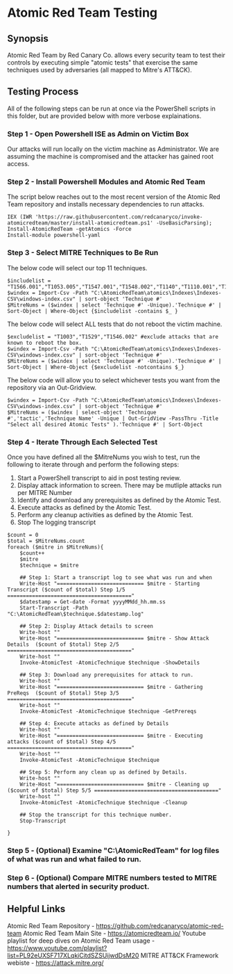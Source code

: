 # Atomic Red Team Testing

## Synopsis
Atomic Red Team by Red Canary Co. allows every security team to test their controls by executing simple "atomic tests" that exercise the same techniques used by adversaries (all mapped to Mitre's ATT&CK).

## Testing Process
All of the following steps can be run at once via the PowerShell scripts in this folder, but are provided below with more verbose explainations.

### Step 1 - Open Powershell ISE as Admin on Victim Box
Our attacks will run locally on the victim machine as Administrator. We are assuming the machine is compromised and the attacker has gained root access.

### Step 2 - Install Powershell Modules and Atomic Red Team
The script below reaches out to the most recent version of the Atomic Red Team repository and installs necessary dependencies to run attacks.
```
IEX (IWR 'https://raw.githubusercontent.com/redcanaryco/invoke-atomicredteam/master/install-atomicredteam.ps1' -UseBasicParsing);
Install-AtomicRedTeam -getAtomics -Force
Install-module powershell-yaml
```

### Step 3 - Select MITRE Techniques to Be Run
The below code will select our top 11 techniques.
```
$includelist = "T1566.001","T1053.005","T1547.001","T1548.002","T1140","T1110.001","T1087.002","T1135","T1550.002","T1071.001","T1048.003"
$windex = Import-Csv -Path "C:\AtomicRedTeam\atomics\Indexes\Indexes-CSV\windows-index.csv" | sort-object 'Technique #'
$MitreNums = ($windex | select 'Technique #' -Unique).'Technique #' | Sort-Object | Where-Object {$includelist -contains $_ }
```
The below code will select ALL tests that do not reboot the victim machine.
```
$excludelist = "T1003","T1529","T1546.002" #exclude attacks that are known to reboot the box.
$windex = Import-Csv -Path "C:\AtomicRedTeam\atomics\Indexes\Indexes-CSV\windows-index.csv" | sort-object 'Technique #'
$MitreNums = ($windex | select 'Technique #' -Unique).'Technique #' | Sort-Object | Where-Object {$excludelist -notcontains $_}
```

The below code will allow you to select whichever tests you want from the repository via an Out-Gridview.
```
$windex = Import-Csv -Path "C:\AtomicRedTeam\atomics\Indexes\Indexes-CSV\windows-index.csv" | sort-object 'Technique #'
$MitreNums = ($windex | select-object 'Technique #','tactic','Technique Name' -Unique | Out-GridView -PassThru -Title "Select all desired Atomic Tests" ).'Technique #' | Sort-Object
```

### Step 4 - Iterate Through Each Selected Test
Once you have defined all the $MitreNums you wish to test, run the following to iterate through and perform the following steps:
1. Start a PowerShell transcript to aid in post testing review.
2. Display attack information to screen. There may be mutliple attacks run per MITRE Number
3. Identify and download any prerequisites as defined by the Atomic Test.
4. Execute attacks as defined by the Atomic Test.
5. Perform any cleanup activities as defined by the Atomic Test.
6. Stop The logging transcript

```
$count = 0
$total = $MitreNums.count
foreach ($mitre in $MitreNums){
	$count++
	$mitre
	$technique = $mitre
	
	## Step 1: Start a transcript log to see what was run and when
	Write-Host "============================ $mitre - Starting Transcript ($count of $total) Step 1/5 ========================================"
	$datestamp = Get-date -Format yyyyMMdd_hh.mm.ss
	Start-Transcript -Path "C:\AtomicRedTeam\$technique.$datestamp.log"
	
	## Step 2: Display Attack details to screen
	Write-host ""
	Write-Host "============================ $mitre - Show Attack Details  ($count of $total) Step 2/5 ========================================"
	Write-host ""
	Invoke-AtomicTest -AtomicTechnique $technique -ShowDetails
	
	## Step 3: Download any prerequisites for attack to run.
	Write-host ""
	Write-Host "============================ $mitre - Gathering PreReqs  ($count of $total) Step 3/5 ========================================"
	Write-host ""
	Invoke-AtomicTest -AtomicTechnique $technique -GetPrereqs
	
	## Step 4: Execute attacks as defined by Details
	Write-host ""
	Write-Host "============================ $mitre - Executing attacks ($count of $total) Step 4/5 ========================================"
	Write-host ""
	Invoke-AtomicTest -AtomicTechnique $technique
	
	## Step 5: Perform any clean up as defined by Details.
	Write-host ""
	Write-Host "============================ $mitre - Cleaning up ($count of $total) Step 5/5 ========================================"
	Write-host ""
	Invoke-AtomicTest -AtomicTechnique $technique -Cleanup

	## Stop the transcript for this technique number.
	Stop-Transcript
	
}
```

### Step 5 - (Optional) Examine "C:\AtomicRedTeam\" for log files of what was run and what failed to run.

### Step 6 - (Optional) Compare MITRE numbers tested to MITRE numbers that alerted in security product.

## Helpful Links
Atomic Red Team Repository - https://github.com/redcanaryco/atomic-red-team
Atomic Red Team Main Site - https://atomicredteam.io/
Youtube playlist for deep dives on Atomic Red Team usage - https://www.youtube.com/playlist?list=PL92eUXSF717XLqkiCitdSZSUijwdDsM20
MITRE ATT&CK Framework webiste - https://attack.mitre.org/




